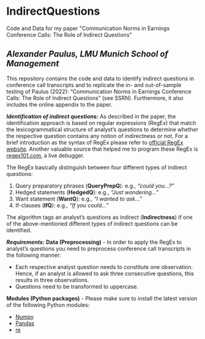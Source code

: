 # IndirectQuestions
Code and Data for my paper "Communication Norms in Earnings Conference Calls: The Role of Indirect Questions"

***Alexander Paulus, LMU Munich School of Management***
---

This repository contains the code and data to identify indirect questions in conference call transcripts and to replicate the in- and out-of-sample testing of Paulus (2022): “Communication Norms in Earnings Conference Calls: The Role of Indirect Questions” (see SSRN). Furthermore, it also includes the online appendix to the paper. 

***Identification of indirect questions:***
As described in the paper, the identification approach is based on regular expressions (RegEx) that match the lexicogrammatical structure of analyst’s questions to determine whether the respective question contains any notion of indirectness or not. For a brief introduction as the syntax of RegEx please refer to [official RegEx website](https://docs.python.org/3/library/re.html). Another valuable source that helped me to program these RegEx is [regex101.com](https://regex101.com/), a live debugger.

The RegEx basically distinguish between four different types of indirect questions: 

   1. Query preparatory phrases (**QueryPrepQ**): e.g., *“could you…?”*
   2. Hedged statements (**HedgedQ**): e.g., *“Just wondering…"*
   3. Want statement (**WantQ**): e.g., *“I wanted to ask…”*
   4. If-clauses (**IfQ**): e.g., *“If you could…”*

The algorithm tags an analyst’s questions as indirect (**Indirectness**) if one of the above-mentioned different types of indirect questions can be identified.

***Requirements:***
**Data (Preprocessing)** - In order to apply the RegEx to analyst’s questions you need to preprocess conference call transcripts in the following manner:

- Each respective analyst question needs to constitute one observation. Hence, if an analyst is allowed to ask three consecutive questions, this results in three observations.
- Questions need to be transformed to uppercase.

**Modules (Python packages)** - Please make sure to install the latest version of the following Python modules:

- [Numpy](https://numpy.org/)
- [Pandas](https://pandas.pydata.org/)
- [re](https://docs.python.org/3/library/re.html)
